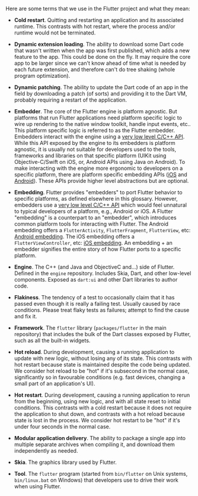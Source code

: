Here are some terms that we use in the Flutter project and what they mean:

<!-- Please keep this alphabetical. -->

- **Cold restart**. Quitting and restarting an application and its associated runtime. This contrasts with hot restart, where the process and/or runtime would not be terminated.

- **Dynamic extension loading**. The ability to download some Dart code that wasn't written when the app was first published, which adds a new feature to the app. This could be done on the fly. It may require the core app to be larger since we can't know ahead of time what is needed by each future extension, and therefore can't do tree shaking (whole program optimization).

- **Dynamic patching**. The ability to update the Dart code of an app in the field by downloading a patch (of sorts) and providing it to the Dart VM, probably requiring a restart of the application.

- **Embedder**. The core of the Flutter engine is platform agnostic. But platforms that run Flutter applications need platform specific logic to wire up rendering to the native window toolkit, handle input events, etc.. This platform specific logic is referred to as the Flutter embedder. Embedders interact with the engine using a [very low level C/C++ API](https://github.com/flutter/engine/blob/043d92c48abdebdad926569bc204a59c5cf20a11/shell/platform/embedder/embedder.h). While this API exposed by the engine to its embedders is platform agnostic, it is usually not suitable for developers used to the tools, frameworks and libraries on that specific platform (UIKit using Objective-C/Swift on iOS, or, Android APIs using Java on Android). To make interacting with the engine more ergonomic to developers on a specific platform, there are platform specific embedding APIs ([iOS](https://docs.flutter.io/objcdoc/) and [Android](https://docs.flutter.io/javadoc/)). These APIs provide higher level abstractions but are optional.

- **Embedding**. Flutter provides "embedders" to port Flutter behavior to specific platforms, as defined elsewhere in this glossary. However, embedders use a [very low level C/C++ API](https://github.com/flutter/engine/blob/043d92c48abdebdad926569bc204a59c5cf20a11/shell/platform/embedder/embedder.h) which would feel unnatural to typical developers of a platform, e.g., Android or iOS. A Flutter "embedding" is a counterpart to an "embedder", which introduces common platform tools for interacting with Flutter. The Android embedding offers a `FlutterActivity`, `FlutterFragment`, `FlutterView`, etc: [Android embedding](https://docs.flutter.io/javadoc/).  The iOS embedding offers a `FlutterViewController`, etc: [iOS embedding](https://docs.flutter.io/objcdoc/). An embedding + an embedder signifies the entire story of how Flutter ports to a specific platform.

- **Engine**. The C++ (and Java and ObjectiveC and...) side of Flutter. Defined in the `engine` repository. Includes Skia, Dart, and other low-level components. Exposed as `dart:ui` and other Dart libraries to author code.

- **Flakiness**. The tendency of a test to occasionally claim that it has passed even though it is really a failing test. Usually caused by race conditions. Please treat flaky tests as failures; attempt to find the cause and fix it.

- **Framework**. The `flutter` library (`packages/flutter` in the main repository) that includes the bulk of the Dart classes exposed by Flutter, such as all the built-in widgets.

- **Hot reload**. During development, causing a running application to update with new logic, without losing any of its state. This contrasts with hot restart because state is maintained despite the code being updated. We consider hot reload to be "hot" if it's subsecond in the normal case, significantly so in favourable conditions (e.g. fast devices, changing a small part of an application's UI).

- **Hot restart**. During development, causing a running application to rerun from the beginning, using new logic, and with all state reset to initial conditions. This contrasts with a cold restart because it does not require the application to shut down, and contrasts with a hot reload because state is lost in the process. We consider hot restart to be "hot" if it's under four seconds in the normal case.

- **Modular application delivery**. The ability to package a single app into multiple separate archives when compiling it, and download them independently as needed.

- **Skia**. The graphics library used by Flutter.

- **Tool**. The `flutter` program (started from `bin/flutter` on Unix systems, `bin/linux.bat` on Windows) that developers use to drive their work when using Flutter.

